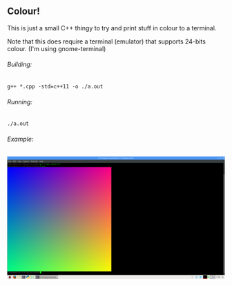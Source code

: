 ## Colour!
This is just a small C++ thingy to try and print stuff in colour to a terminal.  

Note that this does require a terminal (emulator) that supports 24-bits colour. (I'm using gnome-terminal)  

###### Building:
``g++ *.cpp -std=c++11 -o ./a.out``

###### Running: 
``./a.out``

###### Example:
![alt text](misc/Example01.png)
